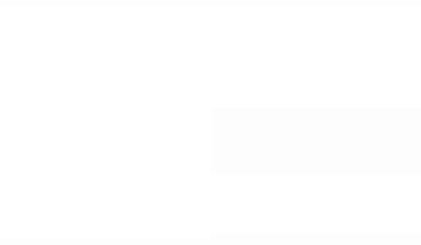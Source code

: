 <!-- https://github.com/MrLeo/metrics/blob/master/.github/workflows/main.yml -->

<div style="display: flex;justify-content: center;align-items: start;">
  <img src="https://raw.githubusercontent.com/MrLeo/metrics/master/github-metrics.svg" />
  <img src="https://raw.githubusercontent.com/MrLeo/metrics/master/metrics.plugin.followup.indepth.svg" />
</div>  


<div style="display: flex;justify-content: center;align-items: start;">
  <img src="https://raw.githubusercontent.com/MrLeo/metrics/master/metrics.plugin.languages.indepth.svg" />
  <img src="https://raw.githubusercontent.com/MrLeo/metrics/master/metrics.plugin.calendar.svg" />
</div>  
